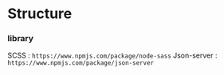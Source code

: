 
# Structure 
### library

SCSS : `https://www.npmjs.com/package/node-sass`
Json-server : `https://www.npmjs.com/package/json-server`